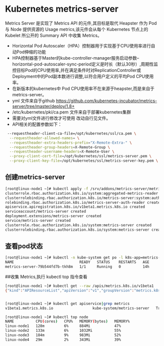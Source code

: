 # Kubernetes metrics-server

Metrics Server 是实现了 Metrics API 的元件,其目标是取代 Heapster 作为 Pod 与 Node 提供资源的 Usage metrics,该元件会从每个 Kubernetes 节点上的 Kubelet 所公开的 Summary API 中收集 Metrics。
- Horizontal Pod Autoscaler（HPA）控制器用于实现基于CPU使用率进行自动Pod伸缩的功能
- HPA控制器基于Master的kube-controller-manager服务启动参数–horizontal-pod-autoscaler-sync-period定义是时长（默认30秒）,周期性监控目标Pod的CPU使用率,并在满足条件时对ReplicationController或Deployment中的Pod副本数进行调整,以符合用户定义的平均Pod CPU使用率。
- 在新版本的kubernetes中 Pod CPU使用率不在来源于heapster,而是来自于metrics-server。
- yml 文件来自于github https://github.com/kubernetes-incubator/metrics-server/tree/master/deploy/1.8+
- /etc/kubernetes/pki/ca.pem 文件来自于部署kubernetes集群
- 需要对yml文件进行修改才可使用 改动自行见文件。
- API相关的配置参数如下：

```bash
 --requestheader-client-ca-file=/opt/kubernetes/ssl/ca.pem \
  --requestheader-allowed-names= \
  --requestheader-extra-headers-prefix="X-Remote-Extra-" \
  --requestheader-group-headers=X-Remote-Group \
  --requestheader-username-headers=X-Remote-User \
  --proxy-client-cert-file=/opt/kubernetes/ssl/metrics-server.pem \
  --proxy-client-key-file=/opt/kubernetes/ssl/metrics-server-key.pem \
```

## 创建metrics-server

```bash
[root@linux-node1 ~]# kubectl apply -f /srv/addons/metrics-server/metrics-server-1.12up.yaml
clusterrole.rbac.authorization.k8s.io/system:aggregated-metrics-reader created
clusterrolebinding.rbac.authorization.k8s.io/metrics-server:system:auth-delegator created
rolebinding.rbac.authorization.k8s.io/metrics-server-auth-reader created
apiservice.apiregistration.k8s.io/v1beta1.metrics.k8s.io created
serviceaccount/metrics-server created
deployment.extensions/metrics-server created
service/metrics-server created
clusterrole.rbac.authorization.k8s.io/system:metrics-server created
clusterrolebinding.rbac.authorization.k8s.io/system:metrics-server created
```

## 查看pod状态

```bash
[root@linux-node1 ~]# kubectl -n kube-system get po -l k8s-app=metrics-server
NAME                              READY   STATUS    RESTARTS   AGE
metrics-server-79b544fd7b-tkh8m   1/1     Running   0          14h
```

##收集 Metrics,执行 kubectl top 指令查看

```bash
[root@linux-node1 ~]# kubectl get --raw /apis/metrics.k8s.io/v1beta1
{"kind":"APIResourceList","apiVersion":"v1","groupVersion":"metrics.k8s.io/v1beta1","resources":[{"name":"nodes","singularName":"","namespaced":false,"kind":"NodeMetrics","verbs":["get","list"]},{"name":"pods","singularName":"","namespaced":true,"kind":"PodMetrics","verbs":["get","list"]}]}


[root@linux-node1 ~]# kubectl get apiservice|grep metrics
v1beta1.metrics.k8s.io                  kube-system/metrics-server   True        14h

[root@linux-node1 ~]# kubectl top node
NAME          CPU(cores)   CPU%   MEMORY(bytes)   MEMORY%   
linux-node1   128m         6%     884Mi           47%       
linux-node2   133m         6%     1032Mi          55%       
linux-node3   184m         9%     983Mi           52%       
linux-node4   29m          2%     343Mi           39% 
```